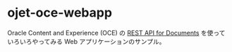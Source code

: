 # ojet-oce-webapp

Oracle Content and Experience (OCE) の
[REST API for Documents](https://docs.oracle.com/en/cloud/paas/content-cloud/rest-api-documents/index.html)
を使っていろいろやってみる Web アプリケーションのサンプル。